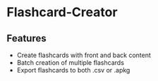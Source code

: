 # Flashcard-Creator
## Features

- Create flashcards with front and back content
- Batch creation of multiple flashcards
- Export flashcards to both .csv or .apkg
